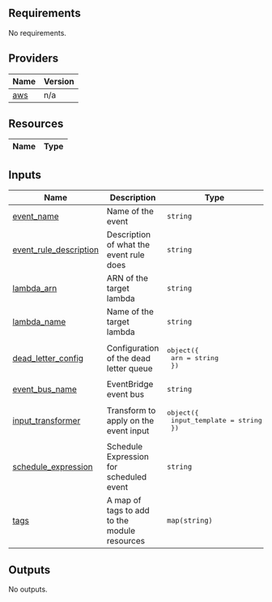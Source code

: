 <!-- BEGIN TFDOCS -->
## Requirements

No requirements.

## Providers

| Name | Version |
|------|---------|
| <a name="provider_aws"></a> [aws](#provider\_aws) | n/a |

## Resources

| Name | Type |
|------|------|

## Inputs

| Name | Description | Type | Default | Required |
|------|-------------|------|---------|:--------:|
| <a name="input_event_name"></a> [event\_name](#input\_event\_name) | Name of the event | `string` | n/a | yes |
| <a name="input_event_rule_description"></a> [event\_rule\_description](#input\_event\_rule\_description) | Description of what the event rule does | `string` | n/a | yes |
| <a name="input_lambda_arn"></a> [lambda\_arn](#input\_lambda\_arn) | ARN of the target lambda | `string` | n/a | yes |
| <a name="input_lambda_name"></a> [lambda\_name](#input\_lambda\_name) | Name of the target lambda | `string` | n/a | yes |
| <a name="input_dead_letter_config"></a> [dead\_letter\_config](#input\_dead\_letter\_config) | Configuration of the dead letter queue | <pre>object({<br>    arn = string<br>  })</pre> | `null` | no |
| <a name="input_event_bus_name"></a> [event\_bus\_name](#input\_event\_bus\_name) | EventBridge event bus | `string` | `"default"` | no |
| <a name="input_input_transformer"></a> [input\_transformer](#input\_input\_transformer) | Transform to apply on the event input | <pre>object({<br>    input_template = string<br>  })</pre> | `null` | no |
| <a name="input_schedule_expression"></a> [schedule\_expression](#input\_schedule\_expression) | Schedule Expression for scheduled event | `string` | `"cron(0 0 * * 1 *)"` | no |
| <a name="input_tags"></a> [tags](#input\_tags) | A map of tags to add to the module resources | `map(string)` | `{}` | no |

## Outputs

No outputs.

<!-- END TFDOCS -->
